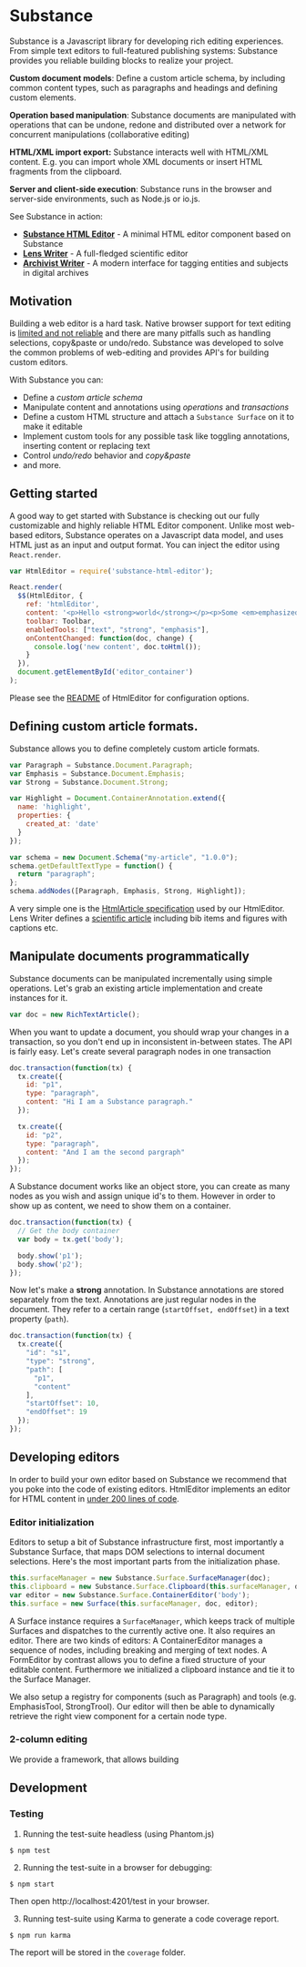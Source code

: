 # Substance

Substance is a Javascript library for developing rich editing experiences. From simple text editors to full-featured publishing systems: Substance provides you reliable building blocks to realize your project.

**Custom document models**: Define a custom article schema, by including common content types, such as paragraphs and headings and defining custom elements.

**Operation based manipulation**: Substance documents are manipulated with operations that can be undone, redone and distributed over a network for concurrent manipulations (collaborative editing)

**HTML/XML import export:** Substance interacts well with HTML/XML content. E.g. you can import whole XML documents or insert HTML fragments from the clipboard.

**Server and client-side execution**: Substance runs in the browser and server-side environments, such as Node.js or io.js.

See Substance in action:

- **[Substance HTML Editor](http://cdn.substance.io/html-editor)** - A minimal HTML editor component based on Substance
- **[Lens Writer](http://cdn.substance.io/lens-writer)** - A full-fledged scientific editor
- **[Archivist Writer](http://cdn.substance.io/archivist-composer)** - A modern interface for tagging entities and subjects in digital archives

## Motivation

Building a web editor is a hard task. Native browser support for text editing is [limited and not reliable](https://medium.com/medium-eng/why-contenteditable-is-terrible-122d8a40e480) and there are many pitfalls such as handling selections, copy&paste or undo/redo. Substance was developed to solve the common problems of web-editing and provides API's for building custom editors.

With Substance you can:

- Define a *custom article schema*
- Manipulate content and annotations using *operations* and *transactions*
- Define a custom HTML structure and attach a `Substance Surface` on it to make it editable
- Implement custom tools for any possible task like toggling annotations, inserting content or replacing text
- Control *undo/redo* behavior and *copy&paste*
- and more.

## Getting started

A good way to get started with Substance is checking out our fully customizable and highly reliable HTML Editor component. Unlike most web-based editors, Substance operates on a Javascript data model, and uses HTML just as an input and output format. You can inject the editor using `React.render`.

```js
var HtmlEditor = require('substance-html-editor');

React.render(
  $$(HtmlEditor, {
    ref: 'htmlEditor',
    content: '<p>Hello <strong>world</strong></p><p>Some <em>emphasized</em> text</p>',
    toolbar: Toolbar,
    enabledTools: ["text", "strong", "emphasis"],
    onContentChanged: function(doc, change) {
      console.log('new content', doc.toHtml());
    }
  }),
  document.getElementById('editor_container')
);
```

Please see the [README](https://github.com/substance/html-editor) of HtmlEditor for configuration options.

## Defining custom article formats.

Substance allows you to define completely custom article formats. 

```js
var Paragraph = Substance.Document.Paragraph;
var Emphasis = Substance.Document.Emphasis;
var Strong = Substance.Document.Strong;

var Highlight = Document.ContainerAnnotation.extend({
  name: 'highlight',
  properties: {
    created_at: 'date'
  }
});

var schema = new Document.Schema("my-article", "1.0.0");
schema.getDefaultTextType = function() {
  return "paragraph";
};
schema.addNodes([Paragraph, Emphasis, Strong, Highlight]);
```

A very simple one is the [HtmlArticle specification](https://github.com/substance/html-editor/blob/master/src/html_article.js) used by our HtmlEditor. Lens Writer defines a [scientific article](https://github.com/substance/lens-writer/tree/master/lib/article) including bib items and figures with captions etc.


## Manipulate documents programmatically

Substance documents can be manipulated incrementally using simple operations. Let's grab an existing article implementation and create instances for it.

```js
var doc = new RichTextArticle();
```

When you want to update a document, you should wrap your changes in a transaction, so you don't end up in inconsistent in-between states. The API is fairly easy. Let's create several paragraph nodes in one transaction

```js
doc.transaction(function(tx) {
  tx.create({
    id: "p1",
    type: "paragraph",
    content: "Hi I am a Substance paragraph."
  });

  tx.create({
    id: "p2",
    type: "paragraph",
    content: "And I am the second pargraph"
  });
});


```

A Substance document works like an object store, you can create as many nodes as you wish and assign unique id's to them. However in order to show up as content, we need to show them on a container.

```js
doc.transaction(function(tx) {
  // Get the body container
  var body = tx.get('body');

  body.show('p1');
  body.show('p2');
});
```

Now let's make a **strong** annotation. In Substance annotations are stored separately from the text. Annotations are just regular nodes in the document. They refer to a certain range (`startOffset, endOffset`) in a text property (`path`).

```js
doc.transaction(function(tx) {
  tx.create({
    "id": "s1",
    "type": "strong",
    "path": [
      "p1",
      "content"
    ],
    "startOffset": 10,
    "endOffset": 19
  });
});
```

## Developing editors

In order to build your own editor based on Substance we recommend that you poke into the code of existing editors. HtmlEditor implements an editor for HTML content in [under 200 lines of code](https://github.com/substance/html-editor/blob/master/src/html_editor.js).


### Editor initialization

Editors to setup a bit of Substance infrastructure first, most importantly a Substance Surface, that maps DOM selections to internal document selections. Here's the most important parts from the initialization phase.

```js
this.surfaceManager = new Substance.Surface.SurfaceManager(doc);
this.clipboard = new Substance.Surface.Clipboard(this.surfaceManager, doc.getClipboardImporter(), doc.getClipboardExporter());
var editor = new Substance.Surface.ContainerEditor('body');
this.surface = new Surface(this.surfaceManager, doc, editor);
```

A Surface instance requires a `SurfaceManager`, which keeps track of multiple Surfaces and dispatches to the currently active one. It also requires an editor. There are two kinds of editors: A ContainerEditor manages a sequence of nodes, including breaking and merging of text nodes. A FormEditor by contrast allows you to define a fixed structure of your editable content. Furthermore we initialized a clipboard instance and tie it to the Surface Manager.

We also setup a registry for components (such as Paragraph) and tools (e.g. EmphasisTool, StrongTrool). Our editor will then be able to dynamically retrieve the right view component for a certain node type.

### 2-column editing

We provide a framework, that allows building 

<!-- ## Getting started

Let's develop a basic Rich Text Editor using Substance. We will define a simple article format, and an editor to manipulate it in the browser. Follow our guide here to get a feeling about the available concepts. Get your hands dirty by playing around with our [starter package](https://github.com/substance/starter) and if you feel more ambitious you can look at our [Science Writer](https://github.com/substance/science-writer) app.

### Define a custom article format

Modelling a schema is easy.

```js
var schema = new Substance.Document.Schema("rich-text-article", "1.0.0");
```

Substance has a number of predefined commonly used Node types, that we are going to borrow for our schema. But defining our own is very simple too. We'll define a node type highlight, just as another annotation type. We choose to use a container annotation type, which means that the annotation can span over multiple paragraphs. Regular annotations (like our emphasis and strong) are scoped to one text property.

```js
var Paragraph = Substance.Document.Paragraph;
var Emphasis = Substance.Document.Emphasis;
var Strong = Substance.Document.Strong;

var Highlight = Document.ContainerAnnotation.extend({
  name: 'highlight',
  properties: {
    created_at: 'date'
  }
});

schema.addNodes([
  Paragraph,
  Emphasis,
  Strong,
  Highlight
]);
```

We need to specify a default text type, which will be the node being created when you hit enter.

```js
schema.getDefaultTextType = function() {
  return "paragraph";
};
```

Based on Substance Document, we now define a Javascript class, that will hold our future documents.

```js
var RichTextArticle = function() {
  RichTextArticle.super.call(this, schema);
};

RichTextArticle.Prototype = function() {
  this.initialize = function() {
    this.super.initialize.apply(this, arguments);

    // We will create a default container node `body` that references arbitrary many
    // content nodes, most likely paragraphs.
    this.create({
      type: "container",
      id: "body",
      nodes: []
    });
  };
};

Substance.inherit(RichTextArticle, Document);

RichTextArticle.schema = schema;
```

### Create an article programmatically

Create a new document instance.

```js
var doc = new RichTextArticle();
```

Create several paragraph nodes

```js
doc.create({
  id: "p1",
  type: "paragraph",
  content: "Hi I am a Substance paragraph."
});

doc.create({
  id: "p2",
  type: "paragraph",
  content: "And I am the second pargraph"
});
```

A Substance document works like an object store, you can create as many nodes as you wish and assign unique id's to them. However in order to show up as content, we need to show them on a container.

```js
// Get the body container
var body = doc.get('body');

body.show('p1');
body.show('p2');
```

Now let's make a **strong** annotation. With Substance you store annotations separate from the text. Annotations are just regular nodes in the document. They refer to a certain range (startOffset, endOffset) in a text property (path).

```js
doc.create({
  "id": "s1",
  "type": "strong",
  "path": [
    "p1",
    "content"
  ],
  "startOffset": 10,
  "endOffset": 19
});
```

So that's enough for the start. Now let's create an editor.

### Build an editor

See: [editor.js](https://github.com/substance/starter/blob/master/src/editor.js)

We're using React for our example, but be aware that you can use Substance with any other web framework, or not use a framework at all.

Our Editor component receives the document as an input. Now as a first step, our editor should be able to render the document passed in. We will set up a bit of Substance infrastructure first, most importantly a Substance Surface, that maps DOM selections to internal document selections.

#### Editor initialization

```js
this.surfaceManager = new Substance.Surface.SurfaceManager(doc);
this.clipboard = new Substance.Surface.Clipboard(this.surfaceManager, doc.getClipboardImporter(), doc.getClipboardExporter());
var editor = new Substance.Surface.ContainerEditor('body');
this.surface = new Surface(this.surfaceManager, doc, editor);
```

A Surface instance requires a `SurfaceManager`, which keeps track of multiple Surfaces and dispatches to the currently active one. It also requires an editor. There are two kinds of editors: A ContainerEditor manages a sequence of nodes, including breaking and merging of text nodes. A FormEditor by contrast allows you to define a fixed structure of your editable content. Furthermore we initialized a clipboard instance and tie it to the Surface Manager.

We also setup a registry for components (such as Paragraph) and tools (e.g. EmphasisTool, StrongTrool). Our editor will then be able to dynamically retrieve the right view component for a certain node type.


We also need to hook into `componentDidMount` to attach our Surface and clipboard to the corresponding DOM elements as soon as they get available.

```js
componentDidMount() {
  var doc = this.props.doc;

  doc.connect(this, {
    'document:changed': this.onDocumentChanged
  });

  this.surfaceManager.registerSurface(this.surface, {
    enabledTools: ENABLED_TOOLS
  });

  this.surface.attach(this.refs.bodyNodes.getDOMNode());

  this.surface.connect(this, {
    'selection:changed': this.onSelectionChanged
  });

  this.clipboard.attach(React.findDOMNode(this));


  this.forceUpdate(function() {
    this.surface.rerenderDomSelection();
  }.bind(this));
}
```

We bind some event handlers:

  - `onDocumentChange` to trigger an editor rerender if the container changes (a node is added or removed)
  - `onSelectionChanged` to update the tools based on the new document selection

We'll look into those handler implementations later. First, let's render our document.

#### Render the document

For each node type we defined we need to define a component class with a render method. Here's how our paragraph implementation looks like:


See: [components/paragraph.js](https://github.com/substance/starter/blob/master/src/components/paragraph.js)

```js
var TextProperty = require('substance-ui/text_property');
var $$ = React.createElement;

class Paragraph extends React.Component {
  render() {
    return $$("div", { className: "content-node paragraph", "data-id": this.props.node.id },
      $$(TextProperty, {
        doc: this.props.doc,
        path: [ this.props.node.id, "content"]
      })
    );
  }
}
```

The paragraph is represented as a simple div. However the text rendering is where things get difficult. Substance provides a generic implementation TextProperty for rendering annotated text. We just use this component here and refer to a path (paragraph id and property name).

We don't need to implement annotation nodes (strong, emphasis), as there is a default renderer implemented for annotations. Now that we have our components ready, we can head over to implementing the `render` method of our editor:


```js
render() {
  var doc = this.props.doc;
  var containerNode = doc.get('body');
  var components = [];

  components = components.concat(containerNode.nodes.map(function(nodeId) {
    var node = doc.get(nodeId);
    var ComponentClass = this.componentRegistry.get(node.type);
    return $$(ComponentClass, { key: node.id, doc: doc, node: node });
  }.bind(this)));

  return $$('div', {className: 'editor-component'},
    $$('div', {className: 'toolbar'},
      $$(ToolComponent, { tool: 'emphasis', title: 'Emphasis', classNames: ['button', 'tool']}, "Emphasis"),
      $$(ToolComponent, { tool: 'strong', title: 'Strong', classNames: ['button', 'tool']}, "Strong")
    ),
    $$('div', {className: 'body-nodes', ref: 'bodyNodes', contentEditable: true, spellCheck: false},
      components
    )
  );
}
```

Essentially what we do is iterating over all nodes of our body container, determining the ComponentClass and constructing a React.Element from it. We also provided a simple toolbar, that has annotation toggles. We will learn more about tools later when we implement a custom tool for our editor.




### Anatomy of a Substance Document

TODO: describe

- Nodes
- Properties
- Containers


### Transactions

When you want to update a document, you should wrap all your changes in a transaction, so you don't end up in inconsistent in-between states. The API is fairly easy:

```js
doc.transaction(function(tx) {
  tx.delete("em2"); // deletes an emphasis annotation with id em2
});
```

```js
var updated = "Hello world!";
doc.transaction(function(tx) {
  tx.set([text_node_1, "content"], updated); // updates content property of node text_node_1
});
```

## Rules that make your life easier:

- Content tools must bind to mousedown instead of click to handle toggling.
  That way we can prevent the blur event to be fired on the surface.
- The root element of a Substance Surface must be set contenteditable

-->

## Development

### Testing

1. Running the test-suite headless (using Phantom.js)

```
$ npm test
```

2. Running the test-suite in a browser for debugging:

```
$ npm start
```

Then open http://localhost:4201/test in your browser.

3. Running test-suite using Karma to generate a code coverage report.

```
$ npm run karma
```

The report will be stored in the `coverage` folder.
